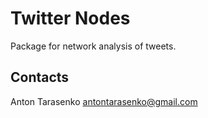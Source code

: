 # Twitter Nodes

Package for network analysis of tweets.

## Contacts

Anton Tarasenko <antontarasenko@gmail.com>